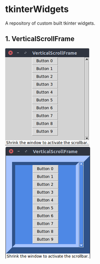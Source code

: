 # tkinterWidgets
A repository of custom built tkinter widgets.

## 1. VerticalScrollFrame

![Default](Pictures/VerticalScrollFrame_default.png)
![Custom](Pictures/VerticalScrollFrame_custom.png)

<img scr="Pictures/VerticalScrollFrame_default.png" width='1000'>
